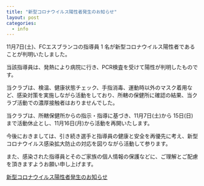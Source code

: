 ```yaml
---
title: "新型コロナウイルス陽性者発生のお知らせ"
layout: post
categories:
  - info
---
```

11月7日(土)、FCエスブランコの指導員 1 名が新型コロナウイルス陽性者であることが判明いたしました。

当該指導員は、発熱により病院に行き、PCR検査を受けて陽性が判明したものです。

当クラブは、検温、健康状態チェック、手指消毒、運動時以外のマスク着用など、感染対策を実施しながら活動をしており、所轄の保健所に確認の結果、当クラブ活動での濃厚接触者はおりませんでした。

当クラブは、所轄保健所からの指示・指導に基づき、11月7日(土)から 15日(日) まで活動休止とし、11月16日(月)から活動を再開いたします。

今後におきましては、引き続き選手と指導員の健康と安全を再優先に考え、新型コロナウイルス感染拡大防止の対応を図りながら活動して参ります。

また、感染された指導員とそのご家族の個人情報の保護などに、ご理解とご配慮を頂きますようお願い申し上げます。


<a href="assets/pdf/20201115info.pdf" title="お知らせ" class="normal" target="_blank" rel="noopener noreferrer">新型コロナウイルス陽性者発生のお知らせ</a><br/><br />

